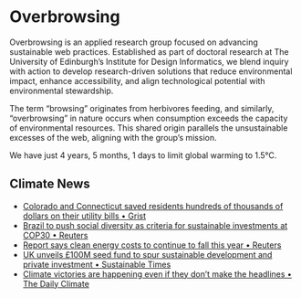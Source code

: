 # Overbrowsing

Overbrowsing is an applied research group focused on advancing sustainable web practices. Established as part of doctoral research at The University of Edinburgh’s Institute for Design Informatics, we blend inquiry with action to develop research-driven solutions that reduce environmental impact, enhance accessibility, and align technological potential with environmental stewardship.

The term “browsing” originates from herbivores feeding, and similarly, “overbrowsing” in nature occurs when consumption exceeds the capacity of environmental resources. This shared origin parallels the unsustainable excesses of the web, aligning with the group’s mission.

<!-- clock-time -->
We have just 4 years, 5 months, 1 days to limit global warming to 1.5°C.
<!-- /clock-time -->

## Climate News
<!-- clock-news -->
- [Colorado and Connecticut saved residents hundreds of thousands of dollars on their utility bills • Grist](https://grist.org/accountability/colorado-and-connecticut-saved-residents-hundreds-of-thousands-of-dollars-on-their-utility-bills/ )
- [Brazil to push social diversity as criteria for sustainable investments at COP30 • Reuters](https://www.reuters.com/world/americas/brazil-push-social-diversity-criteria-sustainable-investments-cop30-2025-02-06/)
- [Report says clean energy costs to continue to fall this year • Reuters](https://www.reuters.com/sustainability/clean-energy-costs-continue-fall-this-year-report-says-2025-02-06/ )
- [UK unveils £100M seed fund to spur sustainable development and private investment • Sustainable Times](https://www.sustainabletimes.co.uk/post/uk-unveils-100m-seed-fund-to-spur-sustainable-development-and-private-investment )
- [Climate victories are happening even if they don’t make the headlines • The Daily Climate](https://www.dailyclimate.org/climate-victories-are-happening-even-if-they-dont-make-the-headlines-2671099935.html )
<!-- /clock-news -->
